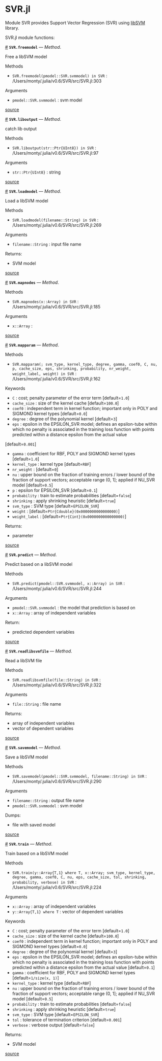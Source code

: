
<a id='SVR.jl-1'></a>

# SVR.jl


Module SVR provides Support Vector Regression (SVR) using [libSVM](https://www.csie.ntu.edu.tw/~cjlin/libsvm/) library.


SVR.jl module functions:

<a id='SVR.freemodel-Tuple{SVR.svmmodel}' href='#SVR.freemodel-Tuple{SVR.svmmodel}'>#</a>
**`SVR.freemodel`** &mdash; *Method*.



Free a libSVM model

Methods

  * `SVR.freemodel(pmodel::SVR.svmmodel) in SVR` : /Users/monty/.julia/v0.6/SVR/src/SVR.jl:303

Arguments

  * `pmodel::SVR.svmmodel` : svm model


<a target='_blank' href='https://github.com/madsjulia/SVR.jl/blob/a72c3a48865194b09942305add64aa7fa2a92c8c/src/SVR.jl#L296-L300' class='documenter-source'>source</a><br>

<a id='SVR.liboutput-Tuple{Ptr{UInt8}}' href='#SVR.liboutput-Tuple{Ptr{UInt8}}'>#</a>
**`SVR.liboutput`** &mdash; *Method*.



catch lib output

Methods

  * `SVR.liboutput(str::Ptr{UInt8}) in SVR` : /Users/monty/.julia/v0.6/SVR/src/SVR.jl:97

Arguments

  * `str::Ptr{UInt8}` : string


<a target='_blank' href='https://github.com/madsjulia/SVR.jl/blob/a72c3a48865194b09942305add64aa7fa2a92c8c/src/SVR.jl#L90-L94' class='documenter-source'>source</a><br>

<a id='SVR.loadmodel-Tuple{String}' href='#SVR.loadmodel-Tuple{String}'>#</a>
**`SVR.loadmodel`** &mdash; *Method*.



Load a libSVM model

Methods

  * `SVR.loadmodel(filename::String) in SVR` : /Users/monty/.julia/v0.6/SVR/src/SVR.jl:269

Arguments

  * `filename::String` : input file name

Returns:

  * SVM model


<a target='_blank' href='https://github.com/madsjulia/SVR.jl/blob/a72c3a48865194b09942305add64aa7fa2a92c8c/src/SVR.jl#L258-L266' class='documenter-source'>source</a><br>

<a id='SVR.mapnodes-Tuple{Array}' href='#SVR.mapnodes-Tuple{Array}'>#</a>
**`SVR.mapnodes`** &mdash; *Method*.



Methods

  * `SVR.mapnodes(x::Array) in SVR` : /Users/monty/.julia/v0.6/SVR/src/SVR.jl:185

Arguments

  * `x::Array` :


<a target='_blank' href='https://github.com/madsjulia/SVR.jl/blob/a72c3a48865194b09942305add64aa7fa2a92c8c/src/SVR.jl#L180-L185' class='documenter-source'>source</a><br>

<a id='SVR.mapparam-Tuple{}' href='#SVR.mapparam-Tuple{}'>#</a>
**`SVR.mapparam`** &mdash; *Method*.



Methods

  * `SVR.mapparam(; svm_type, kernel_type, degree, gamma, coef0, C, nu, p, cache_size, eps, shrinking, probability, nr_weight, weight_label, weight) in SVR` : /Users/monty/.julia/v0.6/SVR/src/SVR.jl:162

Keywords

  * `C` : cost; penalty parameter of the error term [default=`1.0`]
  * `cache_size` : size of the kernel cache [default=`100.0`]
  * `coef0` : independent term in kernel function; important only in POLY and  SIGMOND kernel types [default=`0.0`]
  * `degree` : degree of the polynomial kernel [default=`3`]
  * `eps` : epsilon in the EPSILON_SVR model; defines an epsilon-tube within which no penalty is associated in the training loss function with points predicted within a distance epsilon from the actual value

[default=`0.001`]

  * `gamma` : coefficient for RBF, POLY and SIGMOND kernel types [default=`1.0`]
  * `kernel_type` : kernel type [default=`RBF`]
  * `nr_weight` : [default=`0`]
  * `nu` : upper bound on the fraction of training errors / lower bound of the fraction of support vectors; acceptable range (0, 1]; applied if NU_SVR model [default=`0.5`]
  * `p` : epsilon for EPSILON_SVR [default=`0.1`]
  * `probability` : train to estimate probabilities [default=`false`]
  * `shrinking` : apply shrinking heuristic [default=`true`]
  * `svm_type` : SVM type [default=`EPSILON_SVR`]
  * `weight` : [default=`Ptr{Cdouble}(0x0000000000000000)`]
  * `weight_label` : [default=`Ptr{Cint}(0x0000000000000000)`]

Returns:

  * parameter


<a target='_blank' href='https://github.com/madsjulia/SVR.jl/blob/a72c3a48865194b09942305add64aa7fa2a92c8c/src/SVR.jl#L122-L142' class='documenter-source'>source</a><br>

<a id='SVR.predict-Tuple{SVR.svmmodel,Array}' href='#SVR.predict-Tuple{SVR.svmmodel,Array}'>#</a>
**`SVR.predict`** &mdash; *Method*.



Predict based on a libSVM model

Methods

  * `SVR.predict(pmodel::SVR.svmmodel, x::Array) in SVR` : /Users/monty/.julia/v0.6/SVR/src/SVR.jl:244

Arguments

  * `pmodel::SVR.svmmodel` : the model that prediction is based on
  * `x::Array` : array of independent variables

Return:

  * predicted dependent variables


<a target='_blank' href='https://github.com/madsjulia/SVR.jl/blob/a72c3a48865194b09942305add64aa7fa2a92c8c/src/SVR.jl#L232-L240' class='documenter-source'>source</a><br>

<a id='SVR.readlibsvmfile-Tuple{String}' href='#SVR.readlibsvmfile-Tuple{String}'>#</a>
**`SVR.readlibsvmfile`** &mdash; *Method*.



Read a libSVM file

Methods

  * `SVR.readlibsvmfile(file::String) in SVR` : /Users/monty/.julia/v0.6/SVR/src/SVR.jl:322

Arguments

  * `file::String` : file name

Returns:

  * array of independent variables
  * vector of dependent variables


<a target='_blank' href='https://github.com/madsjulia/SVR.jl/blob/a72c3a48865194b09942305add64aa7fa2a92c8c/src/SVR.jl#L310-L319' class='documenter-source'>source</a><br>

<a id='SVR.savemodel-Tuple{SVR.svmmodel,String}' href='#SVR.savemodel-Tuple{SVR.svmmodel,String}'>#</a>
**`SVR.savemodel`** &mdash; *Method*.



Save a libSVM model

Methods

  * `SVR.savemodel(pmodel::SVR.svmmodel, filename::String) in SVR` : /Users/monty/.julia/v0.6/SVR/src/SVR.jl:290

Arguments

  * `filename::String` : output file name
  * `pmodel::SVR.svmmodel` : svm model

Dumps:

  * file with saved model


<a target='_blank' href='https://github.com/madsjulia/SVR.jl/blob/a72c3a48865194b09942305add64aa7fa2a92c8c/src/SVR.jl#L278-L286' class='documenter-source'>source</a><br>

<a id='SVR.train-Tuple{Array{T,1} where T,Array}' href='#SVR.train-Tuple{Array{T,1} where T,Array}'>#</a>
**`SVR.train`** &mdash; *Method*.



Train based on a libSVM model

Methods

  * `SVR.train(y::Array{T,1} where T, x::Array; svm_type, kernel_type, degree, gamma, coef0, C, nu, eps, cache_size, tol, shrinking, probability, verbose) in SVR` : /Users/monty/.julia/v0.6/SVR/src/SVR.jl:224

Arguments

  * `x::Array` : array of independent variables
  * `y::Array{T,1} where T` : vector of dependent variables

Keywords

  * `C` : cost; penalty parameter of the error term [default=`1.0`]
  * `cache_size` : size of the kernel cache [default=`100.0`]
  * `coef0` : independent term in kernel function; important only in POLY and  SIGMOND kernel types [default=`0.0`]
  * `degree` : degree of the polynomial kernel [default=`3`]
  * `eps` : epsilon in the EPSILON_SVR model; defines an epsilon-tube within which no penalty is associated in the training loss function with points predicted within a distance epsilon from the actual value [default=`0.1`]
  * `gamma` : coefficient for RBF, POLY and SIGMOND kernel types [default=`1/size(x, 1)`]
  * `kernel_type` : kernel type [default=`RBF`]
  * `nu` : upper bound on the fraction of training errors / lower bound of the fraction of support vectors; acceptable range (0, 1]; applied if NU_SVR model [default=`0.5`]
  * `probability` : train to estimate probabilities [default=`false`]
  * `shrinking` : apply shrinking heuristic [default=`true`]
  * `svm_type` : SVM type [default=`EPSILON_SVR`]
  * `tol` : tolerance of termination criterion [default=`0.001`]
  * `verbose` : verbose output [default=`false`]

Returns:

  * SVM model


<a target='_blank' href='https://github.com/madsjulia/SVR.jl/blob/a72c3a48865194b09942305add64aa7fa2a92c8c/src/SVR.jl#L199-L207' class='documenter-source'>source</a><br>

